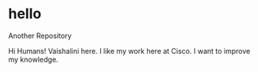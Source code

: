 # hello
Another Repository

Hi Humans!
Vaishalini here. I like my work here at Cisco. I want to improve my knowledge.
